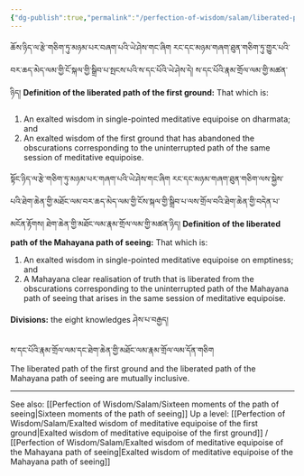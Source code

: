 ```yaml
---
{"dg-publish":true,"permalink":"/perfection-of-wisdom/salam/liberated-path-of-the-first-ground/"}
---
```


ཆོས་ཉིད་ལ་རྩེ་གཅིག་ཏུ་མཉམ་པར་བཞག་པའི་ཡེ་ཤེས་གང་ཞིག རང་དང་མཉམ་གཞག་ཐུན་གཅིག་ཏུ་གྱུར་པའི་བར་ཆད་མེད་ལམ་གྱི་ངོ་སྐལ་གྱི་སྒྲིབ་པ་སྤངས་པའི་ས་དང་པོའི་ཡེ་ཤེས་དེ། ས་དང་པོའི་རྣམ་གྲོལ་ལམ་གྱི་མཚན་ཉིད།
**Definition of the liberated path of the first ground:** That which is:
1. An exalted wisdom in single-pointed meditative equipoise on dharmata; and
2. An exalted wisdom of the first ground that has abandoned the obscurations corresponding to the uninterrupted path of the same session of meditative equipoise.

སྟོང་ཉིད་ལ་རྩེ་གཅིག་ཏུ་མཉམ་པར་གཞག་པའི་ཡེ་ཤེས་གང་ཞིག རང་དང་མཉམ་གཞག་ཐུན་གཅིག་ལས་སྐྱེས་པའི་ཐེག་ཆེན་གྱི་མཐོང་ལམ་བར་ཆད་མེད་ལམ་གྱི་ངོས་སྐལ་གྱི་སྒྲིབ་པ་ལས་གྲོལ་བའི་ཐེག་ཆེན་གྱི་བདེན་པ་མངོན་རྟོགས། ཐེག་ཆེན་གྱི་མཐོང་ལམ་རྣམ་གྲོལ་ལམ་གྱི་མཚན་ཉིད།
**Definition of the liberated path of the Mahayana path of seeing:** That which is:
1. An exalted wisdom in single-pointed meditative equipoise on emptiness; and
2. A Mahayana clear realisation of truth that is liberated from the obscurations corresponding to the uninterrupted path of the Mahayana path of seeing that arises in the same session of meditative equipoise.

**Divisions:** the eight knowledges ཤེས་པ་བརྒྱད།

ས་དང་པོའི་རྣམ་གྲོལ་ལམ་དང་ཐེག་ཆེན་གྱི་མཐོང་ལམ་རྣམ་གྲོལ་ལམ་དོན་གཅིག  
The liberated path of the first ground and the liberated path of the Mahayana path of seeing are mutually inclusive.

---
See also: [[Perfection of Wisdom/Salam/Sixteen moments of the path of seeing\|Sixteen moments of the path of seeing]]
Up a level: [[Perfection of Wisdom/Salam/Exalted wisdom of meditative equipoise of the first ground\|Exalted wisdom of meditative equipoise of the first ground]] / [[Perfection of Wisdom/Salam/Exalted wisdom of meditative equipoise of the Mahayana path of seeing\|Exalted wisdom of meditative equipoise of the Mahayana path of seeing]]